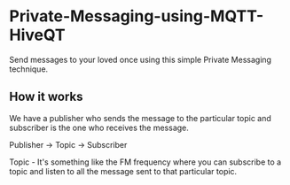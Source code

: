 # Private-Messaging-using-MQTT-HiveQT
Send messages to your loved once using this simple Private Messaging technique.

## How it works

We have a publisher who sends the message to the particular topic and subscriber is the one who receives the message.

Publisher -> Topic -> Subscriber

Topic - It's something like the FM frequency where you can subscribe to a topic and listen to all the message sent to that particular topic.